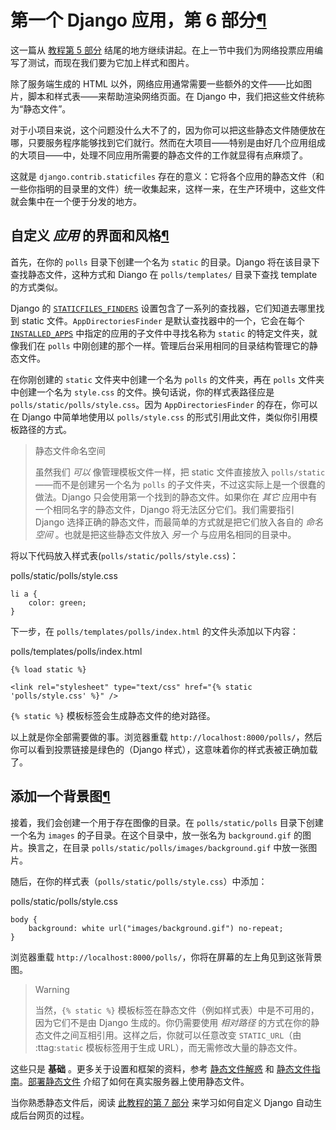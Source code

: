 # 第一个 Django 应用，第 6 部分[¶](https://docs.djangoproject.com/zh-hans/2.0/intro/tutorial06/#writing-your-first-django-app-part-6)

这一篇从 [教程第 5 部分](https://docs.djangoproject.com/zh-hans/2.0/intro/tutorial05/) 结尾的地方继续讲起。在上一节中我们为网络投票应用编写了测试，而现在我们要为它加上样式和图片。

除了服务端生成的 HTML 以外，网络应用通常需要一些额外的文件——比如图片，脚本和样式表——来帮助渲染网络页面。在 Django 中，我们把这些文件统称为“静态文件”。

对于小项目来说，这个问题没什么大不了的，因为你可以把这些静态文件随便放在哪，只要服务程序能够找到它们就行。然而在大项目——特别是由好几个应用组成的大项目——中，处理不同应用所需要的静态文件的工作就显得有点麻烦了。

这就是 `django.contrib.staticfiles` 存在的意义：它将各个应用的静态文件（和一些你指明的目录里的文件）统一收集起来，这样一来，在生产环境中，这些文件就会集中在一个便于分发的地方。

## 自定义 *应用* 的界面和风格[¶](https://docs.djangoproject.com/zh-hans/2.0/intro/tutorial06/#customize-your-app-s-look-and-feel)

首先，在你的 `polls` 目录下创建一个名为 `static` 的目录。Django 将在该目录下查找静态文件，这种方式和 Diango 在 `polls/templates/` 目录下查找 template 的方式类似。

Django 的 [`STATICFILES_FINDERS`](https://docs.djangoproject.com/zh-hans/2.0/ref/settings/#std:setting-STATICFILES_FINDERS) 设置包含了一系列的查找器，它们知道去哪里找到 static 文件。`AppDirectoriesFinder` 是默认查找器中的一个，它会在每个 [`INSTALLED_APPS`](https://docs.djangoproject.com/zh-hans/2.0/ref/settings/#std:setting-INSTALLED_APPS) 中指定的应用的子文件中寻找名称为 `static` 的特定文件夹，就像我们在 `polls` 中刚创建的那个一样。管理后台采用相同的目录结构管理它的静态文件。

在你刚创建的 `static` 文件夹中创建一个名为 `polls` 的文件夹，再在 `polls` 文件夹中创建一个名为 `style.css` 的文件。换句话说，你的样式表路径应是 `polls/static/polls/style.css`。因为 `AppDirectoriesFinder` 的存在，你可以在 Django 中简单地使用以 `polls/style.css` 的形式引用此文件，类似你引用模板路径的方式。

> 静态文件命名空间
>
> 虽然我们 *可以* 像管理模板文件一样，把 static 文件直接放入 `polls/static` ——而不是创建另一个名为 `polls` 的子文件夹，不过这实际上是一个很蠢的做法。Django 只会使用第一个找到的静态文件。如果你在 *其它* 应用中有一个相同名字的静态文件，Django 将无法区分它们。我们需要指引 Django 选择正确的静态文件，而最简单的方式就是把它们放入各自的 *命名空间* 。也就是把这些静态文件放入 *另一个* 与应用名相同的目录中。

将以下代码放入样式表(`polls/static/polls/style.css`)：

polls/static/polls/style.css

```
li a {
    color: green;
}
```

下一步，在 `polls/templates/polls/index.html` 的文件头添加以下内容：

polls/templates/polls/index.html

```
{% load static %}

<link rel="stylesheet" type="text/css" href="{% static 'polls/style.css' %}" />
```

`{% static %}` 模板标签会生成静态文件的绝对路径。

以上就是你全部需要做的事。浏览器重载 `http://localhost:8000/polls/`，然后你可以看到投票链接是绿色的（Django 样式），这意味着你的样式表被正确加载了。

## 添加一个背景图[¶](https://docs.djangoproject.com/zh-hans/2.0/intro/tutorial06/#adding-a-background-image)

接着，我们会创建一个用于存在图像的目录。在 `polls/static/polls` 目录下创建一个名为 `images` 的子目录。在这个目录中，放一张名为 `background.gif` 的图片。换言之，在目录 `polls/static/polls/images/background.gif` 中放一张图片。

随后，在你的样式表（`polls/static/polls/style.css`）中添加：

polls/static/polls/style.css

```
body {
    background: white url("images/background.gif") no-repeat;
}
```

浏览器重载 `http://localhost:8000/polls/`，你将在屏幕的左上角见到这张背景图。

> Warning
>
> 当然，`{% static %}` 模板标签在静态文件（例如样式表）中是不可用的，因为它们不是由 Django 生成的。你仍需要使用 *相对路径* 的方式在你的静态文件之间互相引用。这样之后，你就可以任意改变 `STATIC_URL`（由 :ttag:`static` 模板标签用于生成 URL），而无需修改大量的静态文件。

这些只是 **基础** 。更多关于设置和框架的资料，参考 [静态文件解惑](https://docs.djangoproject.com/zh-hans/2.0/howto/static-files/) 和 [静态文件指南](https://docs.djangoproject.com/zh-hans/2.0/ref/contrib/staticfiles/)。[部署静态文件](https://docs.djangoproject.com/zh-hans/2.0/howto/static-files/deployment/) 介绍了如何在真实服务器上使用静态文件。

当你熟悉静态文件后，阅读 [此教程的第 7 部分](https://docs.djangoproject.com/zh-hans/2.0/intro/tutorial07/) 来学习如何自定义 Django 自动生成后台网页的过程。